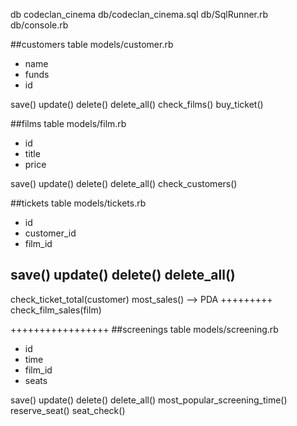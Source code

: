 

db codeclan_cinema
db/codeclan_cinema.sql
db/SqlRunner.rb
db/console.rb

##customers table
models/customer.rb
- name
- funds
- id

save()
update()
delete()
delete_all()
check_films()
buy_ticket()

##films table
models/film.rb
- id
- title
- price

save()
update()
delete()
delete_all()
check_customers()

##tickets table
models/tickets.rb
- id
- customer_id
- film_id

save()
update()
delete()
delete_all()
-----------------
check_ticket_total(customer)
most_sales() --> PDA
+++++++++
check_film_sales(film)

+++++++++++++++++
##screenings table
models/screening.rb
- id
- time
- film_id
- seats

save()
update()
delete()
delete_all()
most_popular_screening_time()
reserve_seat()
seat_check()
